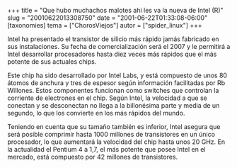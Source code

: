 +++
title = "Que hubo muchachos malotes ahi les va la nueva de Intel (R)"
slug = "20010622013308750"
date = "2001-06-22T01:33:08-06:00"
[taxonomies]
tema = ["ChorosViejos"]
autor = ["spider_linux"]
+++

Intel ha presentado el transistor de silicio más rápido jamás fabricado
en sus instalaciones. Su fecha de comercialización será el 2007 y le
permitirá a Intel desarrollar procesadores hasta diez veces más rápidos
que el más potente de sus actuales chips.

<!-- more -->
Este chip ha sido desarrollado por Intel Labs, y está compuesto de unos
80 átomos de anchura y tres de espesor según información facilitadas por
Rb Willones. Estos componentes funcionan como switches que controlan la
corriente de electrones en el chip. Según Intel, la velocidad a que se
conectan y se desconectan no llega a la billonésima parte y media de un
segundo, lo que los convierte en los más rápidos del mundo.

Teniendo en cuenta que su tamaño también es inferior, Intel asegura que
será posible comprimir hasta 1000 millones de transistores en un único
procesador, lo que aumentará la velocidad del chip hasta unos 20 GHz. En
la actualidad el Pentium 4 a 1,7, el más potente que posee Intel en el
mercado, está compuesto por 42 millones de transistores.
